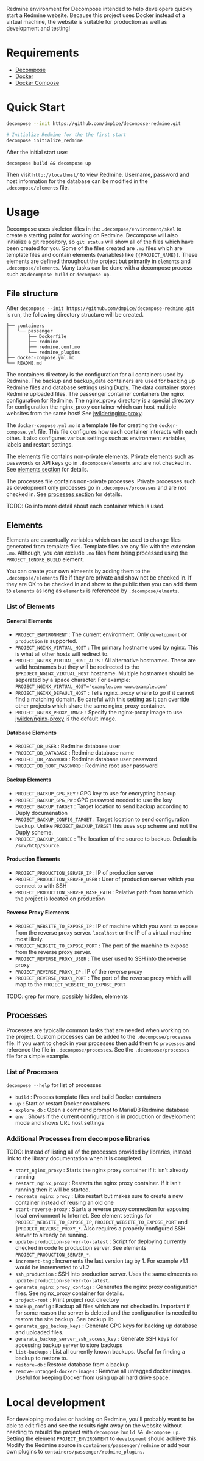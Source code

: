 Redmine environment for Decompose intended to help developers quickly start a Redmine website. Because this project uses Docker instead of a virtual machine, the website is suitable for production as well as development and testing!

# Requirements

- [Decompose](https://github.com/dmp1ce/decompose)
- [Docker](http://www.docker.com/)
- [Docker Compose](http://docs.docker.com/compose/)

# Quick Start

``` bash
decompose --init https://github.com/dmp1ce/decompose-redmine.git

# Initialize Redmine for the the first start
decompose initialize_redmine
```

After the initial start use:

```
decompose build && decompose up
```

Then visit `http://localhost/` to view Redmine. Username, password and host information for the database can be modified in the `.decompose/elements` file.

# Usage

Decompose uses skeleton files in the `.decompose/environment/skel` to create a starting point for working on Redmine. Decompose will also initialize a git repository, so `git status` will show all of the files which have been created for you. Some of the files created are `.mo` files which are template files and contain elements (variables) like `{{PROJECT_NAME}}`. These elements are defined throughout the project but primarily in `elements` and `.decompose/elements`. Many tasks can be done with a decompose process such as `decompose build` or `decompose up`.

## File structure

After `decompose --init https://github.com/dmp1ce/decompose-redmine.git` is run, the following directory structure will be created.
```
├── containers
│   └── passenger
│       ├── Dockerfile
│       ├── redmine
│       ├── redmine.conf.mo
│       └── redmine_plugins
├── docker-compose.yml.mo
└── README.md
```
The containers directory is the configuration for all containers used by Redmine. The backup and backup_data containers are used for backing up Redmine files and database settings using Duply. The data container stores Redmine uploaded files. The passenger container containers the nginx configuration for Redmine. The nginx_proxy directory is a special directory for configuration the nginx_proxy container which can host multiple websites from the same host! See [jwilder/nginx-proxy](https://github.com/jwilder/nginx-proxy).

The `docker-compose.yml.mo` is a template file for creating the `docker-compose.yml` file. This file configures how each container interacts with each other. It also configures various settings such as environment variables, labels and restart settings.

The elements file contains non-private elements. Private elements such as passwords or API keys go in `.decompose/elements` and are not checked in. See [elements section](#elements) for details.

The processes file contains non-private processes. Private processes such as development only processes go in `.decompose/processes` and are not checked in. See [processes section](#processes) for details.

TODO: Go into more detail about each container which is used.

## Elements

Elements are essentually variables which can be used to change files generated from template files. Template files are any file with the extension `.mo`. Although, you can exclude `.mo` files from being processed using the `PROJECT_IGNORE_BUILD` element.

You can create your own elmeents by adding them to the `.decompose/elements` file if they are private and show not be checked in. If they are OK to be checked in and show to the public then you can add them to `elements` as long as `elements` is referenced by `.decompose/elments`.

### List of Elements

#### General Elements
- `PROJECT_ENVIRONMENT` : The current environment. Only `development` or `production` is supported.
- `PROJECT_NGINX_VIRTUAL_HOST` : The primary hostname used by nginx. This is what all other hosts will redirect to.
- `PROJECT_NGINX_VIRTUAL_HOST_ALTS` : All alternative hostnames. These are valid hostnames but they will be redirected to the `$PROJECT_NGINX_VIRTUAL_HOST` hostname. Multiple hostnames should be seperated by a space character. For example: `PROJECT_NGINX_VIRTUAL_HOST="example.com www.example.com"`
- `PROJECT_NGINX_DEFAULT_HOST` : Tells nginx_proxy where to go if it cannot find a matching domain. Be careful with this setting as it can override other projects which share the same nginx_proxy container.
- `PROJECT_NGINX_PROXY_IMAGE` : Specify the nginx-proxy image to use. [jwilder/nginx-proxy](https://github.com/jwilder/nginx-proxy) is the default image.

#### Database Elements
- `PROJECT_DB_USER` : Redmine database user
- `PROJECT_DB_DATABASE` : Redmine database name
- `PROJECT_DB_PASSWORD` : Redmine database user password
- `PROJECT_DB_ROOT_PASSWORD` : Redmine root user password

#### Backup Elements
- `PROJECT_BACKUP_GPG_KEY` : GPG key to use for encrypting backup
- `PROJECT_BACKUP_GPG_PW` : GPG password needed to use the key
- `PROJECT_BACKUP_TARGET` : Target location to send backup according to Duply documenation
- `PROJECT_BACKUP_CONFIG_TARGET` : Target location to send configuration backup. Unlike `PROJECT_BACKUP_TARGET` this uses scp scheme and not the Duply scheme.
- `PROJECT_BACKUP_SOURCE` : The location of the source to backup. Default is `/srv/http/source`.

#### Production Elements
- `PROJECT_PRODUCTION_SERVER_IP` : IP of production server
- `PROJECT_PRODUCTION_SERVER_USER` : User of production server which you connect to with SSH
- `PROJECT_PRODUCTION_SERVER_BASE_PATH` : Relative path from home which the project is located on production

#### Reverse Proxy Elements
- `PROJECT_WEBSITE_TO_EXPOSE_IP` : IP of machine which you want to expose from the reverse proxy server. `localhost` or the IP of a virtual machine most likely.
- `PROJECT_WEBSITE_TO_EXPOSE_PORT` : The port of the machine to expose from the reverse proxy server.
- `PROJECT_REVERSE_PROXY_USER` : The user used to SSH into the reverse proxy
- `PROJECT_REVERSE_PROXY_IP` : IP of the reverse proxy
- `PROJECT_REVERSE_PROXY_PORT` : The port of the reverse proxy which will map to the `PROJECT_WEBSITE_TO_EXPOSE_PORT`

TODO: grep for more, possibly hidden, elements

## Processes

Processes are typically common tasks that are needed when working on the project. Custom processes can be added to the `.decompose/processes` file. If you want to check in your processes then add them to `processes` and reference the file in `.decompose/processes`. See the `.decompose/processes` file for a simple example.

### List of Processes

`decompose --help` for list of processes

- `build` : Process template files and build Docker containers
- `up` : Start or restart Docker containers
- `explore_db` : Open a command prompt to MariaDB Redmine database
- `env` : Shows if the current configuration is in production or development mode and shows URL host settings

### Additional Processes from decompose libraries
TODO: Instead of listing all of the processes provided by libraries, instead link to the library documentation when it is completed.

- `start_nginx_proxy` : Starts the nginx proxy container if it isn't already running
- `restart_nginx_proxy` : Restarts the nginx proxy container. If it isn't running then it will be started.
- `recreate_nginx_proxy` : Like restart but makes sure to create a new container instead of reusing an old one
- `start-reverse-proxy` : Starts a reverse proxy connection for exposing local environment to Internet. See element settings for `PROJECT_WEBSITE_TO_EXPOSE_IP`, `PROJECT_WEBSITE_TO_EXPOSE_PORT` and `│PROJECT_REVERSE_PROXY_*`. Also requires a properly configured SSH server to already be running.
- `update-production-server-to-latest` : Script for deploying currently checked in code to production server. See elements `PROJECT_PRODUCTION_SERVER_*`.
- `increment-tag` : Increments the last version tag by 1. For example v1.1 would be incremented to v1.2
- `ssh_production` : SSH into production server. Uses the same elmeents as `update-production-server-to-latest`.
- `generate_nginx_proxy_configs` : Generates the nginx proxy configuration files. See nginx_proxy container for details.
- `project-root` : Print project root directory
- `backup_config` : Backup all files which are not checked in. Important if for some reason the server is deleted and the configuration is needed to restore the site backup. See backup lib.
- `generate_gpg_backup_keys` : Generate GPG keys for backing up database and uploaded files.
- `generate_backup_server_ssh_access_key` : Generate SSH keys for accessing backup server to store backups
- `list-backups` : List all currently known backups. Useful for finding a backup to restore to.
- `restore-db` : Restore database from a backup
- `remove-untagged-docker-images` : Remove all untagged docker images. Useful for keeping Docker from using up all hard drive space.

# Local development

For developing modules or hacking on Redmine, you'll probably want to be able to edit files and see the results right away on the website without needing to rebuild the project with `decompose build && decompose up`. Setting the element `PROJECT_ENVIRONMENT` to `development` should achieve this. Modify the Redmine source in `containers/passenger/redmine` or add your own plugins to `containers/passenger/redmine_plugins`.
